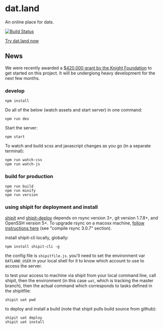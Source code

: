 # dat.land

An online place for dats.

[![Build Status](https://travis-ci.org/datproject/dat.land.svg?branch=master)](https://travis-ci.org/datproject/dat.land)

[Try dat.land now](http://dat.land)

## News

We were recently awarded a [$420,000 grant by the Knight Foundation](http://www.knightfoundation.org/grants/201551933/) to get started on this project. It will be undergiong heavy development for the next few months.

### develop

```
npm install
```

Do all of the below (watch assets and start server) in one command:
```
npm run dev
```

Start the server:

```
npm start
```

To watch and build scss and javascript changes as you go (in a separate terminal):

```
npm run watch-css
npm run watch-js
```


### build for production
```
npm run build
npm run minify
npm run version
```

### using shipit for deployment and install
[shipit](https://github.com/shipitjs/shipit) and [shipit-deploy](https://github.com/shipitjs/shipit-deploy) depends on rsync version 3+, git version 1.7.8+, and OpenSSH version 5+. To upgrade rsync on a macosx machine, [follow instructions here](https://static.afp548.com/mactips/rsync.html) (see "compile rsync 3.0.7" section).

install shipit-cli locally, globally:
```
npm install shipit-cli -g
```

the config file is `shipitfile.js`. you'll need to set the environment var `DATLAND_USER` in your local shell for it to know which account to use to access the server.

to test your access to machine via shipit from your local command line, call shipit, then the environment (in this case `uat`, which is tracking the master branch), then the actual command which corresponds to tasks defined in the shipitfile:
```
shipit uat pwd
```

to deploy and install a build (note that shipit pulls build source from github):
```
shipit uat deploy
shipit uat install
```

